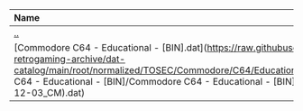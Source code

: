 |Name|Size|
|:---|---:|
|[..](../index.html)|DIR|
|[Commodore C64 - Educational - [BIN].dat](https://raw.githubusercontent.com/open-retrogaming-archive/dat-catalog/main/root/normalized/TOSEC/Commodore/C64/Educational/[BIN]/Commodore C64 - Educational - [BIN]/Commodore C64 - Educational - [BIN] (TOSEC-v2022-12-03_CM).dat)|13072|
